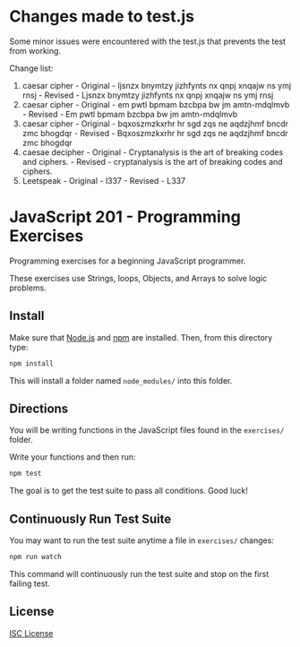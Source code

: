 # Changes made to test.js
Some minor issues were encountered with the test.js that prevents the test from working.

Change list:
1) caesar cipher   - Original - ljsnzx bnymtzy jizhfynts nx qnpj xnqajw ns ymj rnsj
                   - Revised  - Ljsnzx bnymtzy jizhfynts nx qnpj xnqajw ns ymj rnsj
2) caesar cipher   - Original - em pwtl bpmam bzcbpa bw jm amtn-mdqlmvb
                   - Revised  - Em pwtl bpmam bzcbpa bw jm amtn-mdqlmvb
3) caesar cipher   - Original - bqxoszmzkxrhr hr sgd zqs ne aqdzjhmf bncdr zmc bhogdqr
                   - Revised  - Bqxoszmzkxrhr hr sgd zqs ne aqdzjhmf bncdr zmc bhogdqr
4) caesae decipher - Original - Cryptanalysis is the art of breaking codes and ciphers.
                   - Revised  - cryptanalysis is the art of breaking codes and ciphers.
5) Leetspeak       - Original - l337
                   - Revised  - L337


# JavaScript 201 - Programming Exercises

Programming exercises for a beginning JavaScript programmer.

These exercises use Strings, loops, Objects, and Arrays to solve logic problems.

## Install

Make sure that [Node.js] and [npm] are installed. Then, from this directory type:

```sh
npm install
```

This will install a folder named `node_modules/` into this folder.

## Directions

You will be writing functions in the JavaScript files found in the `exercises/`
folder.

Write your functions and then run:

```sh
npm test
```

The goal is to get the test suite to pass all conditions. Good luck!

## Continuously Run Test Suite

You may want to run the test suite anytime a file in `exercises/` changes:

```sh
npm run watch
```

This command will continuously run the test suite and stop on the first failing
test.

## License

[ISC License](LICENSE.md)

[Node.js]:https://nodejs.org/
[npm]:https://en.wikipedia.org/wiki/Npm_(software)
